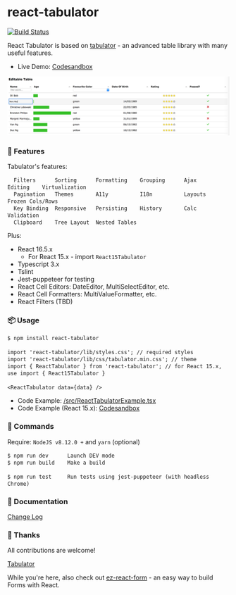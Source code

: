 # react-tabulator

[![Build Status](https://travis-ci.org/ngduc/react-tabulator.svg?branch=master)](https://travis-ci.org/ngduc/react-tabulator)

React Tabulator is based on [tabulator](https://github.com/olifolkerd/tabulator) - an advanced table library with many useful features.

- Live Demo: [Codesandbox](https://codesandbox.io/s/0mwpy612xw)

[![Screenshot](screenshot.png)](https://codesandbox.io/s/0mwpy612xw)

### 🌟 Features

Tabulator's features:
```
  Filters      Sorting      Formatting    Grouping      Ajax      Editing    Virtualization
  Pagination   Themes       A11y          I18n          Layouts   Frozen Cols/Rows
  Key Binding  Responsive   Persisting    History       Calc      Validation
  Clipboard    Tree Layout  Nested Tables
```

Plus:
- React 16.5.x
  - For React 15.x - import `React15Tabulator`
- Typescript 3.x
- Tslint
- Jest-puppeteer for testing
- React Cell Editors: DateEditor, MultiSelectEditor, etc.
- React Cell Formatters: MultiValueFormatter, etc.
- React Filters (TBD)

### 📦 Usage

```JS
$ npm install react-tabulator

import 'react-tabulator/lib/styles.css'; // required styles
import 'react-tabulator/lib/css/tabulator.min.css'; // theme
import { ReactTabulator } from 'react-tabulator'; // for React 15.x, use import { React15Tabulator }

<ReactTabulator data={data} />
```

- Code Example: [/src/ReactTabulatorExample.tsx](/src/ReactTabulatorExample.tsx)
- Code Example (React 15.x): [Codesandbox](https://codesandbox.io/s/0mwpy612xw)

### 🔧 Commands

Require: `NodeJS v8.12.0 +` and `yarn` (optional)

```
$ npm run dev      Launch DEV mode
$ npm run build    Make a build

$ npm run test     Run tests using jest-puppeteer (with headless Chrome)
```

### 📖 Documentation

[Change Log](/CHANGELOG.md)

### 🙌 Thanks

All contributions are welcome!

[Tabulator](https://github.com/olifolkerd/tabulator)

While you're here, also check out [ez-react-form](https://github.com/ngduc/ez-react-form) - an easy way to build Forms with React.